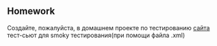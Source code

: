 ## Homework

Создайте, пожалуйста, в домашнем проекте по тестированию [сайта](https://demowebshop.tricentis.com/register) тест-сьют для smoky тестирования(при помощи файла .xml)
